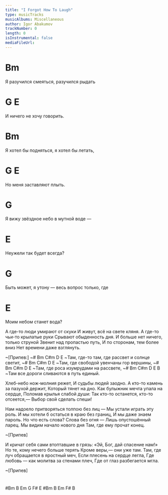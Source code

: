 ```yaml
---
title: "I Forgot How To Laugh"
type: musicTracks
musicAlbums: Miscellaneous
author: Igor Abakumov
trackNumber: 0
length: 0
isInstrumental: false
mediaFileUrl: 
---
```


#       Bm
Я разучился смеяться, разучился рыдать
#       G              E
И ничего не хочу говорить.
#     Bm
Я хотел бы подняться, я хотел бы летать,
#      G              E
Но меня заставляют плыть.
#         G
Я вижу звёздное небо в мутной воде —
#    E
Неужели так будет всегда?
#            G
Быть может, я утону — весь вопрос только, где
#      E
Моим небом станет вода?

А где-то люди умирают от скуки
И живут, всё на свете кляня.
А где-то чьи-то крылатые руки
Срывают обыденность дня.
И больше нет ничего, только струной
Звенит над пропастью путь,
И по сторонам, тем более вниз
Нет времени даже взглянуть.

~[Припев:]
~# Bm          C#m          D     E
~Там, где-то там, где рассвет и солнце светит,
~# Bm          C#m    D       E
~Там, где свободой увенчаны гор вершины,
~# Bm         C#m    D      E
~Там, где роса изумрудами на рассвете,
~# Bm        C#m     D        E       B
~Там все дороги сливаются в путь единый.

Хлеб-небо нож-молния режет,
И судьбы людей заодно.
А кто-то камень за пазухой держит,
Который тянет на дно.
Как булыжник мечта упала на сердце,
Поломав крылья слабой души:
Так кто-то останется, кто-то отсеется,—
Выбор свой сделать спеши!

Нам надоело притворяться толпою без лиц —
Мы устали играть эту роль.
И мы хотели б остаться в краю без границ,
И мы даже знаем пароль.
Но что есть слова? Слова без огня —
Лишь опустошённый ларец.
Мы видим начало нового дня
Там, где ему прочат конец.

~[Припев]

И кричат себя сами втоптавшие в грязь:
«Эй, Бог, дай спасение нам!»
Но те, кому нечего больше терять
Кроме веры,— они уже там.
Там, где луч обращается в яростный меч,
Если плесень на сердце легла,
Где любовь — как молитва за стенами плеч,
Где от глаз разбегается мгла.

~[Припев]
#
#Bm B Em G F# E
#Bm B Em F#   B

